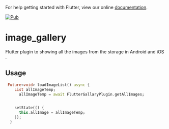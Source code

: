 For help getting started with Flutter, view our online
[documentation](https://flutter.io/).


[![Pub](https://img.shields.io/badge/Pub-1.2.0-orange.svg?style=flat-square)](https://pub.dartlang.org/packages/image_gallery)


# image_gallery

Flutter plugin to showing all the images from the storage in Android and iOS .

## Usage


```dart
 Future<void> loadImageList() async {
    List allImageTemp;
      allImageTemp = await FlutterGallaryPlugin.getAllImages;


    setState(() {
      this.allImage = allImageTemp;
    });
  }


```
